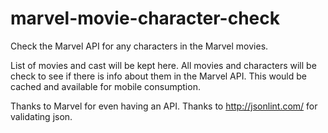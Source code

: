 # marvel-movie-character-check
Check the Marvel API for any characters in the Marvel movies.

List of movies and cast will be kept here. All movies and characters will be check to see if there is info about them in the Marvel API. This would be cached and available for mobile consumption.

Thanks to Marvel for even having an API.
Thanks to http://jsonlint.com/ for validating json.
